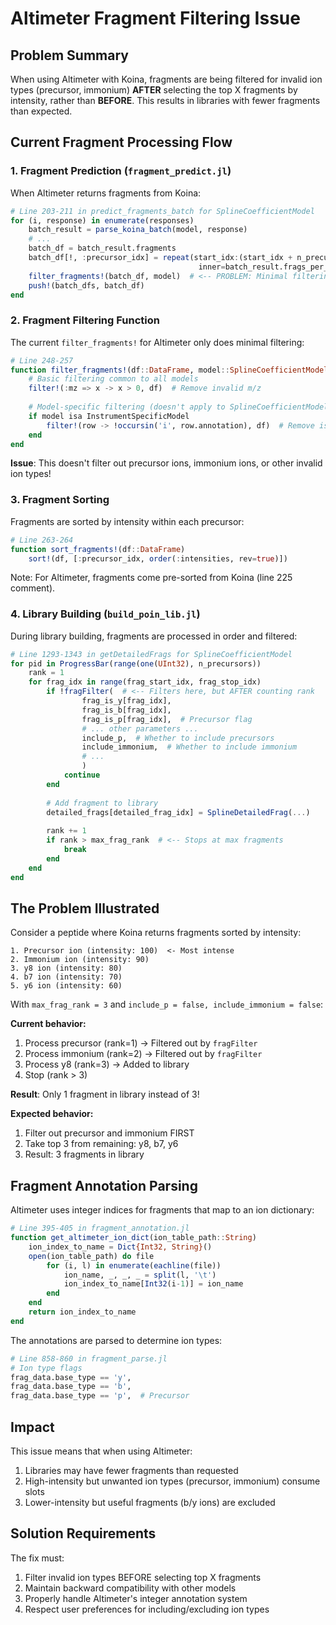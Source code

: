 # Altimeter Fragment Filtering Issue

## Problem Summary

When using Altimeter with Koina, fragments are being filtered for invalid ion types (precursor, immonium) **AFTER** selecting the top X fragments by intensity, rather than **BEFORE**. This results in libraries with fewer fragments than expected.

## Current Fragment Processing Flow

### 1. Fragment Prediction (`fragment_predict.jl`)

When Altimeter returns fragments from Koina:

```julia
# Line 203-211 in predict_fragments_batch for SplineCoefficientModel
for (i, response) in enumerate(responses)
    batch_result = parse_koina_batch(model, response)
    # ...
    batch_df = batch_result.fragments
    batch_df[!, :precursor_idx] = repeat(start_idx:(start_idx + n_precursors_in_batch - one(UInt32)), 
                                          inner=batch_result.frags_per_precursor)
    filter_fragments!(batch_df, model)  # <-- PROBLEM: Minimal filtering here
    push!(batch_dfs, batch_df)
end
```

### 2. Fragment Filtering Function

The current `filter_fragments!` for Altimeter only does minimal filtering:

```julia
# Line 248-257
function filter_fragments!(df::DataFrame, model::SplineCoefficientModel)
    # Basic filtering common to all models
    filter!(:mz => x -> x > 0, df)  # Remove invalid m/z
    
    # Model-specific filtering (doesn't apply to SplineCoefficientModel)
    if model isa InstrumentSpecificModel
        filter!(row -> !occursin('i', row.annotation), df)  # Remove isotope peaks
    end
end
```

**Issue**: This doesn't filter out precursor ions, immonium ions, or other invalid ion types!

### 3. Fragment Sorting

Fragments are sorted by intensity within each precursor:

```julia
# Line 263-264
function sort_fragments!(df::DataFrame)
    sort!(df, [:precursor_idx, order(:intensities, rev=true)])
```

Note: For Altimeter, fragments come pre-sorted from Koina (line 225 comment).

### 4. Library Building (`build_poin_lib.jl`)

During library building, fragments are processed in order and filtered:

```julia
# Line 1293-1343 in getDetailedFrags for SplineCoefficientModel
for pid in ProgressBar(range(one(UInt32), n_precursors))
    rank = 1
    for frag_idx in range(frag_start_idx, frag_stop_idx)
        if !fragFilter(  # <-- Filters here, but AFTER counting rank
                frag_is_y[frag_idx],
                frag_is_b[frag_idx], 
                frag_is_p[frag_idx],  # Precursor flag
                # ... other parameters ...
                include_p,  # Whether to include precursors
                include_immonium,  # Whether to include immonium
                # ...
                )
            continue
        end
        
        # Add fragment to library
        detailed_frags[detailed_frag_idx] = SplineDetailedFrag(...)
        
        rank += 1
        if rank > max_frag_rank  # <-- Stops at max fragments
            break
        end
    end
end
```

## The Problem Illustrated

Consider a peptide where Koina returns fragments sorted by intensity:

```
1. Precursor ion (intensity: 100)  <- Most intense
2. Immonium ion (intensity: 90)
3. y8 ion (intensity: 80)
4. b7 ion (intensity: 70)
5. y6 ion (intensity: 60)
```

With `max_frag_rank = 3` and `include_p = false, include_immonium = false`:

**Current behavior:**
1. Process precursor (rank=1) → Filtered out by `fragFilter`
2. Process immonium (rank=2) → Filtered out by `fragFilter`
3. Process y8 (rank=3) → Added to library
4. Stop (rank > 3)

**Result**: Only 1 fragment in library instead of 3!

**Expected behavior:**
1. Filter out precursor and immonium FIRST
2. Take top 3 from remaining: y8, b7, y6
3. Result: 3 fragments in library

## Fragment Annotation Parsing

Altimeter uses integer indices for fragments that map to an ion dictionary:

```julia
# Line 395-405 in fragment_annotation.jl
function get_altimeter_ion_dict(ion_table_path::String)
    ion_index_to_name = Dict{Int32, String}()
    open(ion_table_path) do file
        for (i, l) in enumerate(eachline(file))
            ion_name, _, _, _ = split(l, '\t')
            ion_index_to_name[Int32(i-1)] = ion_name
        end
    end
    return ion_index_to_name
end
```

The annotations are parsed to determine ion types:

```julia
# Line 858-860 in fragment_parse.jl
# Ion type flags
frag_data.base_type == 'y',
frag_data.base_type == 'b', 
frag_data.base_type == 'p',  # Precursor
```

## Impact

This issue means that when using Altimeter:
1. Libraries may have fewer fragments than requested
2. High-intensity but unwanted ion types (precursor, immonium) consume slots
3. Lower-intensity but useful fragments (b/y ions) are excluded

## Solution Requirements

The fix must:
1. Filter invalid ion types BEFORE selecting top X fragments
2. Maintain backward compatibility with other models
3. Properly handle Altimeter's integer annotation system
4. Respect user preferences for including/excluding ion types